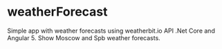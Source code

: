 # weatherForecast

Simple app with weather forecasts using weatherbit.io API .Net Core and Angular 5. Show Moscow and Spb weather forecasts.